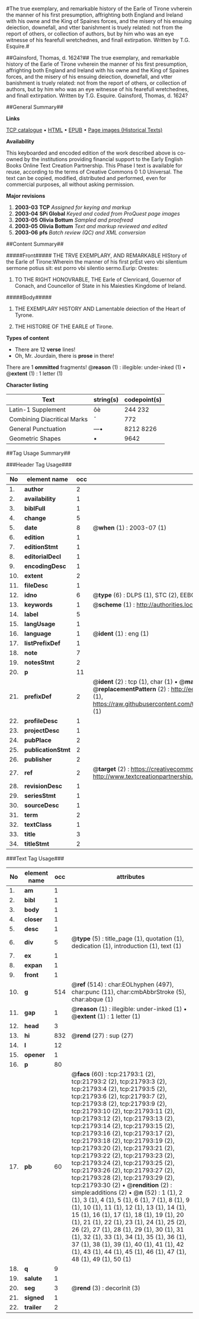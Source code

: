 #The true exemplary, and remarkable history of the Earle of Tirone vvherein the manner of his first presumption, affrighting both England and Ireland with his owne and the King of Spaines forces, and the misery of his ensuing deiection, downefall, and vtter banishment is truely related: not from the report of others, or collection of authors, but by him who was an eye witnesse of his fearefull wretchednes, and finall extirpation. Written by T.G. Esquire.#

##Gainsford, Thomas, d. 1624?##
The true exemplary, and remarkable history of the Earle of Tirone vvherein the manner of his first presumption, affrighting both England and Ireland with his owne and the King of Spaines forces, and the misery of his ensuing deiection, downefall, and vtter banishment is truely related: not from the report of others, or collection of authors, but by him who was an eye witnesse of his fearefull wretchednes, and finall extirpation. Written by T.G. Esquire.
Gainsford, Thomas, d. 1624?

##General Summary##

**Links**

[TCP catalogue](http://www.ota.ox.ac.uk/tcp/)  • 
[HTML](http://tei.it.ox.ac.uk/tcp/Texts-HTML/free/A01/A01404.html)  • 
[EPUB](http://tei.it.ox.ac.uk/tcp/Texts-EPUB/free/A01/A01404.epub) • 
[Page images (Historical Texts)](https://data.historicaltexts.jisc.ac.uk/view?pubId=eebo-99856264e&pageId=eebo-99856264e-21793-1)

**Availability**

This keyboarded and encoded edition of the
	       work described above is co-owned by the institutions
	       providing financial support to the Early English Books
	       Online Text Creation Partnership. This Phase I text is
	       available for reuse, according to the terms of Creative
	       Commons 0 1.0 Universal. The text can be copied,
	       modified, distributed and performed, even for
	       commercial purposes, all without asking permission.

**Major revisions**

1. __2003-03__ __TCP__ *Assigned for keying and markup*
1. __2003-04__ __SPi Global__ *Keyed and coded from ProQuest page images*
1. __2003-05__ __Olivia Bottum__ *Sampled and proofread*
1. __2003-05__ __Olivia Bottum__ *Text and markup reviewed and edited*
1. __2003-06__ __pfs__ *Batch review (QC) and XML conversion*

##Content Summary##

#####Front#####
THE TRVE EXEMPLARY, AND REMARKABLE HIStory of the Earle of Tirone:Wherein the manner of his first prEst vero vbi silentium sermone potius sit: est porro vbi silentio sermo.Eurip: Orestes:
1. TO THE RIGHT HONOVRABLE, THE Earle of Clenricard, Gouernor of Conach, and Councellor of State in his Maiesties Kingdome of Ireland.

#####Body#####

1. THE EXEMPLARY HISTORY AND Lamentable deiection of the Heart of Tyrone.

1. THE HISTORIE OF THE EARLE of Tirone.

**Types of content**

  * There are 12 **verse** lines!
  * Oh, Mr. Jourdain, there is **prose** in there!

There are 1 **ommitted** fragments! 
 @__reason__ (1) : illegible: under-inked (1)  •  @__extent__ (1) : 1 letter (1)

**Character listing**


|Text|string(s)|codepoint(s)|
|---|---|---|
|Latin-1 Supplement|ôè|244 232|
|Combining             Diacritical Marks|̄|772|
|General Punctuation|—•|8212 8226|
|Geometric Shapes|▪|9642|

##Tag Usage Summary##

###Header Tag Usage###

|No|element name|occ|attributes|
|---|---|---|---|
|1.|__author__|2||
|2.|__availability__|1||
|3.|__biblFull__|1||
|4.|__change__|5||
|5.|__date__|8| @__when__ (1) : 2003-07 (1)|
|6.|__edition__|1||
|7.|__editionStmt__|1||
|8.|__editorialDecl__|1||
|9.|__encodingDesc__|1||
|10.|__extent__|2||
|11.|__fileDesc__|1||
|12.|__idno__|6| @__type__ (6) : DLPS (1), STC (2), EEBO-CITATION (1), PROQUEST (1), VID (1)|
|13.|__keywords__|1| @__scheme__ (1) : http://authorities.loc.gov/ (1)|
|14.|__label__|5||
|15.|__langUsage__|1||
|16.|__language__|1| @__ident__ (1) : eng (1)|
|17.|__listPrefixDef__|1||
|18.|__note__|7||
|19.|__notesStmt__|2||
|20.|__p__|11||
|21.|__prefixDef__|2| @__ident__ (2) : tcp (1), char (1)  •  @__matchPattern__ (2) : ([0-9\-]+):([0-9IVX]+) (1), (.+) (1)  •  @__replacementPattern__ (2) : http://eebo.chadwyck.com/downloadtiff?vid=$1&page=$2 (1), https://raw.githubusercontent.com/textcreationpartnership/Texts/master/tcpchars.xml#$1 (1)|
|22.|__profileDesc__|1||
|23.|__projectDesc__|1||
|24.|__pubPlace__|2||
|25.|__publicationStmt__|2||
|26.|__publisher__|2||
|27.|__ref__|2| @__target__ (2) : https://creativecommons.org/publicdomain/zero/1.0/ (1), http://www.textcreationpartnership.org/docs/. (1)|
|28.|__revisionDesc__|1||
|29.|__seriesStmt__|1||
|30.|__sourceDesc__|1||
|31.|__term__|2||
|32.|__textClass__|1||
|33.|__title__|3||
|34.|__titleStmt__|2||


###Text Tag Usage###

|No|element name|occ|attributes|
|---|---|---|---|
|1.|__am__|1||
|2.|__bibl__|1||
|3.|__body__|1||
|4.|__closer__|1||
|5.|__desc__|1||
|6.|__div__|5| @__type__ (5) : title_page (1), quotation (1), dedication (1), introduction (1), text (1)|
|7.|__ex__|1||
|8.|__expan__|1||
|9.|__front__|1||
|10.|__g__|514| @__ref__ (514) : char:EOLhyphen (497), char:punc (11), char:cmbAbbrStroke (5), char:abque (1)|
|11.|__gap__|1| @__reason__ (1) : illegible: under-inked (1)  •  @__extent__ (1) : 1 letter (1)|
|12.|__head__|3||
|13.|__hi__|832| @__rend__ (27) : sup (27)|
|14.|__l__|12||
|15.|__opener__|1||
|16.|__p__|80||
|17.|__pb__|60| @__facs__ (60) : tcp:21793:1 (2), tcp:21793:2 (2), tcp:21793:3 (2), tcp:21793:4 (2), tcp:21793:5 (2), tcp:21793:6 (2), tcp:21793:7 (2), tcp:21793:8 (2), tcp:21793:9 (2), tcp:21793:10 (2), tcp:21793:11 (2), tcp:21793:12 (2), tcp:21793:13 (2), tcp:21793:14 (2), tcp:21793:15 (2), tcp:21793:16 (2), tcp:21793:17 (2), tcp:21793:18 (2), tcp:21793:19 (2), tcp:21793:20 (2), tcp:21793:21 (2), tcp:21793:22 (2), tcp:21793:23 (2), tcp:21793:24 (2), tcp:21793:25 (2), tcp:21793:26 (2), tcp:21793:27 (2), tcp:21793:28 (2), tcp:21793:29 (2), tcp:21793:30 (2)  •  @__rendition__ (2) : simple:additions (2)  •  @__n__ (52) : 1 (1), 2 (1), 3 (1), 4 (1), 5 (1), 6 (1), 7 (1), 8 (1), 9 (1), 10 (1), 11 (1), 12 (1), 13 (1), 14 (1), 15 (1), 16 (1), 17 (1), 18 (1), 19 (1), 20 (1), 21 (1), 22 (1), 23 (1), 24 (1), 25 (2), 26 (2), 27 (1), 28 (1), 29 (1), 30 (1), 31 (1), 32 (1), 33 (1), 34 (1), 35 (1), 36 (1), 37 (1), 38 (1), 39 (1), 40 (1), 41 (1), 42 (1), 43 (1), 44 (1), 45 (1), 46 (1), 47 (1), 48 (1), 49 (1), 50 (1)|
|18.|__q__|9||
|19.|__salute__|1||
|20.|__seg__|3| @__rend__ (3) : decorInit (3)|
|21.|__signed__|1||
|22.|__trailer__|2||
